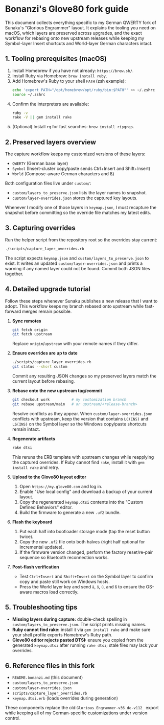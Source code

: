 # Bonanzi's Glove80 fork guide

This document collects everything specific to my German QWERTY fork of
Sunaku's "Glorious Engrammer" layout. It explains the tooling you need on macOS,
which layers are preserved across upgrades, and the exact workflow for rebasing
onto new upstream releases while keeping my Symbol-layer Insert shortcuts and
World-layer German characters intact.

## 1. Tooling prerequisites (macOS)

1. Install Homebrew if you have not already: `https://brew.sh/`.
2. Install Ruby via Homebrew: `brew install ruby`.
3. Add Homebrew's Ruby to your shell `PATH` (zsh example):
   ```sh
   echo 'export PATH="/opt/homebrew/opt/ruby/bin:$PATH"' >> ~/.zshrc
   source ~/.zshrc
   ```
4. Confirm the interpreters are available:
   ```sh
   ruby -v
   rake -V || gem install rake
   ```
5. (Optional) Install `rg` for fast searches: `brew install ripgrep`.

## 2. Preserved layers overview

The capture workflow keeps my customized versions of these layers:

- `QWERTY` (German base layer)
- `Symbol` (Insert-cluster copy/paste sends Ctrl+Insert and Shift+Insert)
- `World` (Compose-aware German characters and ß)

Both configuration files live under `custom/`:

- `custom/layers_to_preserve.json` lists the layer names to snapshot.
- `custom/layer-overrides.json` stores the captured key layouts.

Whenever I modify one of those layers in `keymap.json`, I must recapture the
snapshot before committing so the override file matches my latest edits.

## 3. Capturing overrides

Run the helper script from the repository root so the overrides stay current:

```sh
./scripts/capture_layer_overrides.rb
```

The script expects `keymap.json` and `custom/layers_to_preserve.json` to exist.
It writes an updated `custom/layer-overrides.json` and prints a warning if any
named layer could not be found. Commit both JSON files together.

## 4. Detailed upgrade tutorial

Follow these steps whenever Sunaku publishes a new release that I want to adopt.
This workflow keeps my branch rebased onto upstream while fast-forward merges
remain possible.

1. **Sync remotes**
   ```sh
   git fetch origin
   git fetch upstream
   ```
   Replace `origin`/`upstream` with your remote names if they differ.

2. **Ensure overrides are up to date**
   ```sh
   ./scripts/capture_layer_overrides.rb
   git status --short custom
   ```
   Commit any resulting JSON changes so my preserved layers match the current
   layout before rebasing.

3. **Rebase onto the new upstream tag/commit**
   ```sh
   git checkout work          # my customization branch
   git rebase upstream/main   # or upstream/<release-branch>
   ```
   Resolve conflicts as they appear. When `custom/layer-overrides.json` conflicts
   with upstream, keep the version that contains `LC(INS)` and `LS(INS)` on the
   Symbol layer so the Windows copy/paste shortcuts remain intact.

4. **Regenerate artifacts**
   ```sh
   rake dtsi
   ```
   This reruns the ERB template with upstream changes while reapplying the
   captured overrides. If Ruby cannot find `rake`, install it with
   `gem install rake` and retry.

5. **Upload to the Glove80 layout editor**
   1. Open `https://my.glove80.com` and log in.
   2. Enable "Use local config" and download a backup of your current layout.
   3. Copy the regenerated `keymap.dtsi` contents into the "Custom Defined
      Behaviors" editor.
   4. Build the firmware to generate a new `.uf2` bundle.

6. **Flash the keyboard**
   1. Put each half into bootloader storage mode (tap the reset button twice).
   2. Copy the new `.uf2` file onto both halves (right half optional for
      incremental updates).
   3. If the firmware version changed, perform the factory reset/re-pair
      sequence so Bluetooth reconnection works.

7. **Post-flash verification**
   - Test `Ctrl+Insert` and `Shift+Insert` on the Symbol layer to confirm copy
     and paste still work on Windows hosts.
   - Press the World layer key and send `ä`, `ö`, `ü`, and `ß` to ensure the
     OS-aware macros load correctly.

## 5. Troubleshooting tips

- **Missing layers during capture:** double-check spelling in
  `custom/layers_to_preserve.json`. The script prints missing names.
- **Ruby cannot find rake:** install it via `gem install rake` and make sure
  your shell profile exports Homebrew's Ruby path.
- **Glove80 editor rejects pasted DTSI:** ensure you copied from the generated
  `keymap.dtsi` after running `rake dtsi`; stale files may lack your overrides.

## 6. Reference files in this fork

- `README.bonanzi.md` (this document)
- `custom/layers_to_preserve.json`
- `custom/layer-overrides.json`
- `scripts/capture_layer_overrides.rb`
- `keymap.dtsi.erb` (loads overrides during generation)

These components replace the old `Glorious_Engrammer-v36_de-v112_` export while
keeping all of my German-specific customizations under version control.
